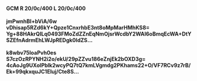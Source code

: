 #### GCM R 20/0c/400 L 20/0c/400
**jmPwnhBI+bViA/6w**<br/>**vDhisap5RZd6kY+Qpze1CnxrhbE3nt8oMpMarHMhKS8=**<br/>**Yg+88HAkrQILq0493FMoZdZZnEqNmOjsrWcdbY2WAl6oBmqEcWA+DtYSZEfnAdrmEhLWJpREDgk0IdZS...**<br/><br/>
**k8wbv75loaPvh0es**<br/>**S7czOzRPYNH2i2o/ekU/29pZZvu186eZnjEk2bOXD3g=**<br/>**4cAoJg9UXolPblk2wcyPQ7tQ7kmLVgmdg2PKhams22+O/VF7RCv9z7rB/Ek+99qkxquJC1Eluj/Cte8S...**